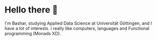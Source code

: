 # Hello there :wave:

I'm Bashar, studying Applied Data Science at Universität Göttingen, and I have a lot of interests. I really like computers, languages and Functional programming (Monads XD).
